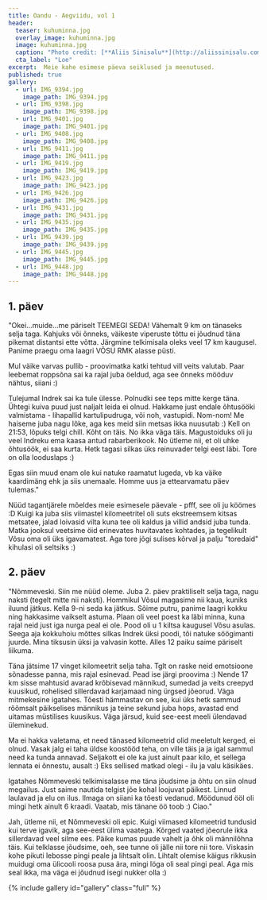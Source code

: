 ```yaml
---
title: Oandu - Aegviidu, vol 1
header:
  teaser: kuhuminna.jpg
  overlay_image: kuhuminna.jpg
  image: kuhuminna.jpg
  caption: "Photo credit: [**Aliis Sinisalu**](http://aliissinisalu.com)"
  cta_label: "Loe"
excerpt:  Meie kahe esimese päeva seiklused ja meenutused.
published: true
gallery:
  - url: IMG_9394.jpg
    image_path: IMG_9394.jpg
  - url: IMG_9398.jpg
    image_path: IMG_9398.jpg
  - url: IMG_9401.jpg
    image_path: IMG_9401.jpg
  - url: IMG_9408.jpg
    image_path: IMG_9408.jpg
  - url: IMG_9411.jpg
    image_path: IMG_9411.jpg
  - url: IMG_9419.jpg
    image_path: IMG_9419.jpg
  - url: IMG_9423.jpg
    image_path: IMG_9423.jpg
  - url: IMG_9426.jpg
    image_path: IMG_9426.jpg
  - url: IMG_9431.jpg
    image_path: IMG_9431.jpg
  - url: IMG_9435.jpg
    image_path: IMG_9435.jpg
  - url: IMG_9439.jpg
    image_path: IMG_9439.jpg
  - url: IMG_9445.jpg
    image_path: IMG_9445.jpg
  - url: IMG_9448.jpg
    image_path: IMG_9448.jpg
---
```

## 1. päev

"Okei...muide...me päriselt TEEMEGI SEDA! Vähemalt 9 km on tänaseks selja taga. Kahjuks või õnneks, väikeste viperuste tõttu ei jõudnud täna pikemat distantsi ette võtta. Järgmine telkimisala oleks veel 17 km kaugusel. Panime praegu oma laagri VÕSU RMK alasse püsti.

Mul väike varvas pullib - proovimatka katki tehtud vill veits valutab. Paar leebemat roppsõna sai ka rajal juba öeldud, aga see õnneks mööduv nähtus, siiani :) 

Tulejumal Indrek sai ka tule ülesse. Polnudki see teps mitte kerge täna. Ühtegi kuiva puud just naljalt leida ei olnud. Hakkame just endale õhtusööki valmistama - lihapallid kartulipudruga, või noh, vastupidi. Nom-nom! Me haiseme juba nagu lõke, aga kes meid siin metsas ikka nuusutab :) Kell on 21:53, lõpuks telgi chill. Kõht on täis. No ikka väga täis. Magustoiduks oli ju veel Indreku ema kaasa antud rabarberikook. No ütleme nii, et oli uhke õhtusöök, ei saa kurta. Hetk tagasi silkas üks reinuvader telgi eest läbi. Tore on olla looduslaps :) 

Egas siin muud enam ole kui natuke raamatut lugeda, vb ka väike kaardimäng ehk ja siis unemaale. Homme uus ja ettearvamatu päev tulemas."

Nüüd tagantjärele mõeldes meie esimesele päevale - pfff, see oli ju köömes :D Kuigi ka juba siis viimastel kilomeetritel oli suts ekstreemsem kitsas metsatee, jalad loivasid vilta kuna tee oli kaldus ja villid andsid juba tunda. Matka jooksul veetsime öid erinevates huvitavates kohtades, ja tegelikult Võsu oma oli üks igavamatest. Aga tore jõgi sulises kõrval ja palju "toredaid" kihulasi oli seltsiks :)


## 2. päev

"Nõmmeveski. Siin me nüüd oleme. Juba 2. päev praktiliselt selja taga, nagu naksti (tegelt mitte nii naksti). Hommikul Võsul magasime nii kaua, kuniks iluund jätkus. Kella 9-ni seda ka jätkus. Sõime putru, panime laagri kokku ning hakkasime vaikselt astuma. Plaan oli veel poest ka läbi minna, kuna rajal neid just iga nurga peal ei ole. Pood oli u 1 kiltsa kaugusel Võsu asulas. Seega aja kokkuhoiu mõttes silkas Indrek üksi poodi, tõi natuke söögimanti juurde. Mina tiksusin üksi ja valvasin kotte. Alles 12 paiku saime päriselt liikuma.

Täna jätsime 17 vinget kilomeetrit selja taha. Tglt on raske neid emotsioone sõnadesse panna, mis rajal esinevad. Pead ise järgi proovima :) Nende 17 km sisse mahtusid avarad krõbisevad männikud, sumedad ja veits creepyd kuusikud, rohelised sillerdavad karjamaad ning ürgsed jõeorud. Väga mitmekesine igatahes. Tõesti hämmastav on see, kui üks hetk sammud rõõmsalt päikselises männikus ja teine sekund juba hops, avastad end uitamas müstilises kuusikus. Väga järsud, kuid see-eest meeli ülendavad üleminekud. 

Ma ei hakka valetama, et need tänased kilomeetrid olid meeletult kerged, ei olnud. Vasak jalg ei taha üldse koostööd teha, on ville täis ja ja igal sammul need ka tunda annavad. Seljakott ei ole ka just ainult paar kilo, et sellega lennata ei õnnestu, ausalt :) Eks sellised matkad olegi - ilu ja valu käsikäes. 

Igatahes Nõmmeveski telkimisalasse me täna jõudsime ja õhtu on siin olnud megailus. Just saime nautida telgist jõe kohal loojuvat päikest. Linnud laulavad ja elu on ilus. Ilmaga on siiani ka tõesti vedanud. Möödunud ööl oli mingi hetk ainult 6 kraadi. Vaatab, mis tänane öö toob :) Ciao."

Jah, ütleme nii, et Nõmmeveski oli epic. Kuigi viimased kilomeetrid tundusid kui terve igavik, aga see-eest ülima vaatega. Kõrged vaated jõeorule ikka sillerdavad veel silme ees. Päike kumas puude vahelt ja õhk oli männilõhna täis. Kui telklasse jõudsime, oeh, see tunne oli jälle nii tore nii tore. Viskasin kohe pikuti lebosse pingi peale ja lihtsalt olin. Lihtalt olemise käigus rikkusin muidugi oma ülicooli roosa pusa ära, mingi löga oli seal pingi peal. Aga mis seal ikka, ma väga ei jõudnud isegi nukker olla :)


{% include gallery id="gallery" class="full" %}


